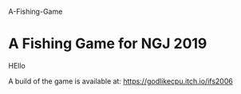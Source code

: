  A-Fishing-Game
# A Fishing Game for NGJ 2019

HEllo

A build of the game is available at: https://godlikecpu.itch.io/ifs2006
